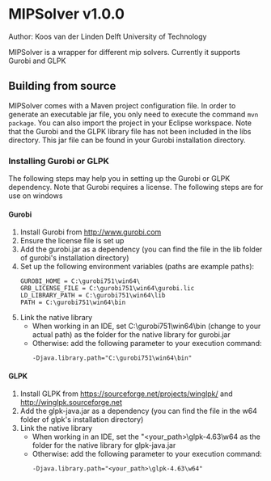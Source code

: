 # MIPSolver v1.0.0 #
Author: Koos van der Linden
Delft University of Technology   

MIPSolver is a wrapper for different mip solvers. Currently it supports Gurobi and GLPK


## Building from source ##
MIPSolver comes with a Maven project configuration file. In order to generate an executable jar file, you only need to execute the command `mvn package`. You can also import the project in your Eclipse workspace. Note that the Gurobi and the GLPK library file has not been included in the libs directory. This jar file can be found in your Gurobi installation directory.


### Installing Gurobi or GLPK ###
The following steps may help you in setting up the Gurobi or GLPK dependency. Note that Gurobi requires a license.
The following steps are for use on windows
#### Gurobi ####
1. Install Gurobi from http://www.gurobi.com
2. Ensure the license file is set up
3. Add the gurobi.jar as a dependency (you can find the file in the lib folder of gurobi's installation directory)
4. Set up the following environment variables (paths are example paths):
   ```
   GUROBI_HOME = C:\gurobi751\win64\
   GRB_LICENSE_FILE = C:\gurobi751\win64\gurobi.lic
   LD_LIBRARY_PATH = C:\gurobi751\win64\lib
   PATH = C:\gurobi751\win64\bin
   ```
5. Link the native library
   * When working in an IDE, set C:\gurobi751\win64\bin (change to your actual path) as the folder for the native library for gurobi.jar
   * Otherwise: add the following parameter to your execution command:
      ```
      -Djava.library.path="C:\gurobi751\win64\bin"
      ```
#### GLPK ####
1. Install GLPK from https://sourceforge.net/projects/winglpk/ and http://winglpk.sourceforge.net
2. Add the glpk-java.jar as a dependency (you can find the file in the w64 folder of glpk's installation directory)
3. Link the native library
   * When working in an IDE, set the "<your_path>\glpk-4.63\w64 as the folder for the native library for glpk-java.jar
   * Otherwise: add the following parameter to your execution command:
      ```
      -Djava.library.path="<your_path>\glpk-4.63\w64"
      ```
